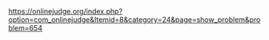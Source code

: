 https://onlinejudge.org/index.php?option=com_onlinejudge&Itemid=8&category=24&page=show_problem&problem=654